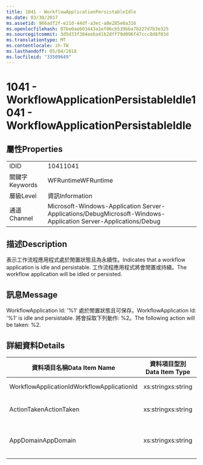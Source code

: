 ```yaml
---
title: 1041 - WorkflowApplicationPersistableIdle
ms.date: 03/30/2017
ms.assetid: 966adf2f-e21d-44df-a3ec-a8e285e0a316
ms.openlocfilehash: 07be0ae603443a1ef06cb539bba7b227d7b3e325
ms.sourcegitcommit: 3d5d33f384eeba41b2dff79d096f47ccc8d8f03d
ms.translationtype: MT
ms.contentlocale: zh-TW
ms.lasthandoff: 05/04/2018
ms.locfileid: "33509649"
---
```

# <a name="1041---workflowapplicationpersistableidle"></a><span data-ttu-id="3cd03-102">1041 - WorkflowApplicationPersistableIdle</span><span class="sxs-lookup"><span data-stu-id="3cd03-102">1041 - WorkflowApplicationPersistableIdle</span></span>
## <a name="properties"></a><span data-ttu-id="3cd03-103">屬性</span><span class="sxs-lookup"><span data-stu-id="3cd03-103">Properties</span></span>  
  
|||  
|-|-|  
|<span data-ttu-id="3cd03-104">ID</span><span class="sxs-lookup"><span data-stu-id="3cd03-104">ID</span></span>|<span data-ttu-id="3cd03-105">1041</span><span class="sxs-lookup"><span data-stu-id="3cd03-105">1041</span></span>|  
|<span data-ttu-id="3cd03-106">關鍵字</span><span class="sxs-lookup"><span data-stu-id="3cd03-106">Keywords</span></span>|<span data-ttu-id="3cd03-107">WFRuntime</span><span class="sxs-lookup"><span data-stu-id="3cd03-107">WFRuntime</span></span>|  
|<span data-ttu-id="3cd03-108">層級</span><span class="sxs-lookup"><span data-stu-id="3cd03-108">Level</span></span>|<span data-ttu-id="3cd03-109">資訊</span><span class="sxs-lookup"><span data-stu-id="3cd03-109">Information</span></span>|  
|<span data-ttu-id="3cd03-110">通道</span><span class="sxs-lookup"><span data-stu-id="3cd03-110">Channel</span></span>|<span data-ttu-id="3cd03-111">Microsoft-Windows-Application Server-Applications/Debug</span><span class="sxs-lookup"><span data-stu-id="3cd03-111">Microsoft-Windows-Application Server-Applications/Debug</span></span>|  
  
## <a name="description"></a><span data-ttu-id="3cd03-112">描述</span><span class="sxs-lookup"><span data-stu-id="3cd03-112">Description</span></span>  
 <span data-ttu-id="3cd03-113">表示工作流程應用程式處於閒置狀態且為永續性。</span><span class="sxs-lookup"><span data-stu-id="3cd03-113">Indicates that a workflow application is idle and persistable.</span></span> <span data-ttu-id="3cd03-114">工作流程應用程式將會閒置或持續。</span><span class="sxs-lookup"><span data-stu-id="3cd03-114">The workflow application will be idled or persisted.</span></span>  
  
## <a name="message"></a><span data-ttu-id="3cd03-115">訊息</span><span class="sxs-lookup"><span data-stu-id="3cd03-115">Message</span></span>  
 <span data-ttu-id="3cd03-116">WorkflowApplication Id: '%1' 處於閒置狀態且可保存。</span><span class="sxs-lookup"><span data-stu-id="3cd03-116">WorkflowApplication Id: '%1' is idle and persistable.</span></span>  <span data-ttu-id="3cd03-117">將會採取下列動作: %2。</span><span class="sxs-lookup"><span data-stu-id="3cd03-117">The following action will be taken: %2.</span></span>  
  
## <a name="details"></a><span data-ttu-id="3cd03-118">詳細資料</span><span class="sxs-lookup"><span data-stu-id="3cd03-118">Details</span></span>  
  
|<span data-ttu-id="3cd03-119">資料項目名稱</span><span class="sxs-lookup"><span data-stu-id="3cd03-119">Data Item Name</span></span>|<span data-ttu-id="3cd03-120">資料項目型別</span><span class="sxs-lookup"><span data-stu-id="3cd03-120">Data Item Type</span></span>|<span data-ttu-id="3cd03-121">描述</span><span class="sxs-lookup"><span data-stu-id="3cd03-121">Description</span></span>|  
|--------------------|--------------------|-----------------|  
|<span data-ttu-id="3cd03-122">WorkflowApplicationId</span><span class="sxs-lookup"><span data-stu-id="3cd03-122">WorkflowApplicationId</span></span>|<span data-ttu-id="3cd03-123">xs:string</span><span class="sxs-lookup"><span data-stu-id="3cd03-123">xs:string</span></span>|<span data-ttu-id="3cd03-124">工作流程應用程式 ID</span><span class="sxs-lookup"><span data-stu-id="3cd03-124">The workflow application id</span></span>|  
|<span data-ttu-id="3cd03-125">ActionTaken</span><span class="sxs-lookup"><span data-stu-id="3cd03-125">ActionTaken</span></span>|<span data-ttu-id="3cd03-126">xs:string</span><span class="sxs-lookup"><span data-stu-id="3cd03-126">xs:string</span></span>|<span data-ttu-id="3cd03-127">將要對工作流程應用程式要採取的動作。</span><span class="sxs-lookup"><span data-stu-id="3cd03-127">The action that will be taken on the workflow application.</span></span>|  
|<span data-ttu-id="3cd03-128">AppDomain</span><span class="sxs-lookup"><span data-stu-id="3cd03-128">AppDomain</span></span>|<span data-ttu-id="3cd03-129">xs:string</span><span class="sxs-lookup"><span data-stu-id="3cd03-129">xs:string</span></span>|<span data-ttu-id="3cd03-130">由 AppDomain.CurrentDomain.FriendlyName 傳回的字串。</span><span class="sxs-lookup"><span data-stu-id="3cd03-130">The string returned by AppDomain.CurrentDomain.FriendlyName.</span></span>|
